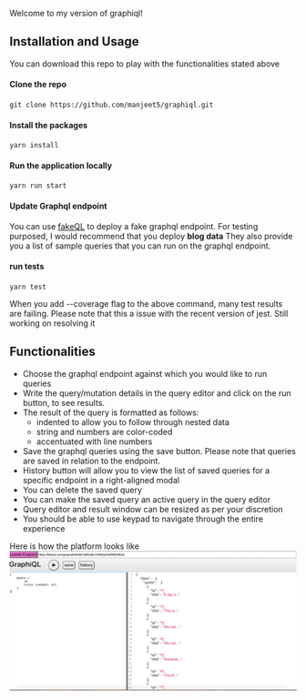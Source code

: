 Welcome to my version of graphiql!

## Installation and Usage
You can download this repo to play with the functionalities stated above

#### Clone the repo
```
git clone https://github.com/manjeet5/graphiql.git
```

#### Install the packages
```
yarn install
```

#### Run the application locally
```
yarn run start
```

#### Update Graphql endpoint
You can use [fakeQL](https://fakeql.com/) to deploy a fake graphql endpoint. For testing purposed, I would recommend that you deploy **blog data** They also provide you a list of sample queries that you can run on the graphql endpoint.


#### run tests
```
yarn test
```
When you add --coverage flag to the above command, many test results are failing. Please note that this a issue with the recent version of jest. Still working on resolving it

## Functionalities
- Choose the graphql endpoint against which you would like to run queries
- Write the query/mutation details in the query editor and click on the run button, to see results.
- The result of the query is formatted as follows:
    - indented to allow you to follow through nested data
    - string and numbers are color-coded
    - accentuated with line numbers
- Save the graphql queries using the save button. Please note that queries are saved in relation to the endpoint.
- History button will allow you to view the list of saved queries for a specific endpoint in a right-aligned modal
- You can delete the saved query
- You can make the saved query an active query in the query editor
- Query editor and result window can be resized as per your discretion
- You should be able to use keypad to navigate through the entire experience

Here is how the platform looks like
![graphiql platform](https://github.com/manjeet5/graphiql/blob/editor/public/graphiql.png)